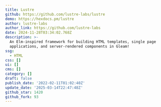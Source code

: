 ```yaml
---
title: Lustre
github: https://github.com/lustre-labs/lustre
demo: https://hexdocs.pm/lustre
author: lustre-labs
author_link: https://github.com/lustre-labs
date: 2024-11-28T03:34:02.768Z
description: >-
  An Elm-inspired framework for building HTML templates, single page
  applications, and server-rendered components in Gleam!
ssg:
  - HTML
css: []
ui: []
cms: []
category: []
draft: false
publish_date: '2022-02-11T01:02:40Z'
update_date: '2025-03-14T22:47:48Z'
github_star: 1420
github_fork: 93
---
```

